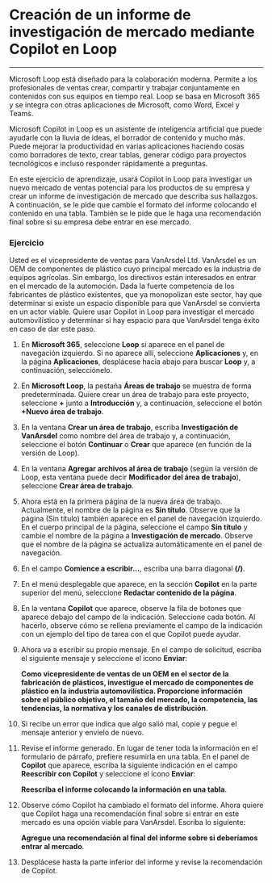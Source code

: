 
# Creación de un informe de investigación de mercado mediante Copilot en Loop
---
Microsoft Loop está diseñado para la colaboración moderna. Permite a los profesionales de ventas crear, compartir y trabajar conjuntamente en contenidos con sus equipos en tiempo real. Loop se basa en Microsoft 365 y se integra con otras aplicaciones de Microsoft, como Word, Excel y Teams.

Microsoft Copilot in Loop es un asistente de inteligencia artificial que puede ayudarle con la lluvia de ideas, el borrador de contenido y mucho más. Puede mejorar la productividad en varias aplicaciones haciendo cosas como borradores de texto, crear tablas, generar código para proyectos tecnológicos e incluso responder rápidamente a preguntas.

En este ejercicio de aprendizaje, usará Copilot in Loop para investigar un nuevo mercado de ventas potencial para los productos de su empresa y crear un informe de investigación de mercado que describa sus hallazgos. A continuación, se le pide que cambie el formato del informe colocando el contenido en una tabla. También se le pide que le haga una recomendación final sobre si su empresa debe entrar en ese mercado.

### Ejercicio

Usted es el vicepresidente de ventas para VanArsdel Ltd. VanArsdel es un OEM de componentes de plástico cuyo principal mercado es la industria de equipos agrícolas. Sin embargo, los directivos están interesados en entrar en el mercado de la automoción. Dada la fuerte competencia de los fabricantes de plástico existentes, que ya monopolizan este sector, hay que determinar si existe un espacio disponible para que VanArsdel se convierta en un actor viable. Quiere usar Copilot in Loop para investigar el mercado automovilístico y determinar si hay espacio para que VanArsdel tenga éxito en caso de dar este paso.

1.  En **Microsoft 365**, seleccione **Loop** si aparece en el panel de navegación izquierdo. Si no aparece allí, seleccione **Aplicaciones** y, en la página **Aplicaciones**, desplácese hacia abajo para buscar **Loop** y, a continuación, selecciónelo.
2.  En **Microsoft Loop**, la pestaña **Áreas de trabajo** se muestra de forma predeterminada. Quiere crear un área de trabajo para este proyecto, seleccione **+** junto a **Introducción** y, a continuación, seleccione el botón **+Nuevo área de trabajo**.
3.  En la ventana **Crear un área de trabajo**, escriba **Investigación de VanArsdel** como nombre del área de trabajo y, a continuación, seleccione el botón **Continuar** o **Crear** que aparece (en función de la versión de Loop).
4.  En la ventana **Agregar archivos al área de trabajo** (según la versión de Loop, esta ventana puede decir **Modificador del área de trabajo**), seleccione **Crear área de trabajo**.
5.  Ahora está en la primera página de la nueva área de trabajo. Actualmente, el nombre de la página es **Sin título**. Observe que la página (Sin título) también aparece en el panel de navegación izquierdo. En el cuerpo principal de la página, seleccione el campo **Sin título** y cambie el nombre de la página a **Investigación de mercado**. Observe que el nombre de la página se actualiza automáticamente en el panel de navegación.
6.  En el campo **Comience a escribir...**, escriba una barra diagonal **(/)**.
7.  En el menú desplegable que aparece, en la sección **Copilot** en la parte superior del menú, seleccione **Redactar contenido de la página**.
8.  En la ventana **Copilot** que aparece, observe la fila de botones que aparece debajo del campo de la indicación. Seleccione cada botón. Al hacerlo, observe cómo se rellena previamente el campo de la indicación con un ejemplo del tipo de tarea con el que Copilot puede ayudar.
9.  Ahora va a escribir su propio mensaje. En el campo de solicitud, escriba el siguiente mensaje y seleccione el icono **Enviar**:
    
    **Como vicepresidente de ventas de un OEM en el sector de la fabricación de plásticos, investigue el mercado de componentes de plástico en la industria automovilística. Proporcione información sobre el público objetivo, el tamaño del mercado, la competencia, las tendencias, la normativa y los canales de distribución**.
10. Si recibe un error que indica que algo salió mal, copie y pegue el mensaje anterior y envíelo de nuevo.
11. Revise el informe generado. En lugar de tener toda la información en el formulario de párrafo, prefiere resumirla en una tabla. En el panel de **Copilot** que aparece, escriba la siguiente indicación en el campo **Reescribir con Copilot** y seleccione el icono **Enviar**:
    
    **Reescriba el informe colocando la información en una tabla**.
12. Observe cómo Copilot ha cambiado el formato del informe. Ahora quiere que Copilot haga una recomendación final sobre si entrar en este mercado es una opción viable para VanArsdel. Escriba lo siguiente:
    
    **Agregue una recomendación al final del informe sobre si deberíamos entrar al mercado**.
13. Desplácese hasta la parte inferior del informe y revise la recomendación de Copilot.
